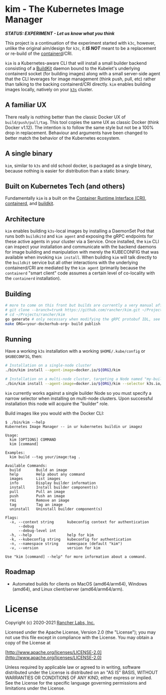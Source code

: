 kim - The Kubernetes Image Manager
==================================

***STATUS: EXPERIMENT - Let us know what you think***

This project is a continuation of the experiment started with `k3c`, however, unlike the original aim/design for `k3c`,
it ***IS NOT*** meant to be a replacement or re-build of the [containerd](https://containerd.io)/CRI.

`kim` is a Kubernetes-aware CLI that will install a small builder backend consisting of a [BuildKit](https://github.com/moby/buildkit)
daemon bound to the Kubelet's underlying containerd socket (for building images) along with a small server-side agent
that the CLI leverages for image management (think push, pull, etc) rather than talking to the backing containerd/CRI
directly. `kim` enables building images locally, natively on your [`k3s`](https://k3s.io) cluster.

## A familiar UX

There really is nothing better than the classic Docker UX of `build/push/pull/tag`.
This tool copies the same UX as classic Docker (think Docker v1.12). The intention
is to follow the same style but not be a 100% drop in replacement.  Behaviour and
arguments have been changed to better match the behavior of the Kubernetes ecosystem.

## A single binary

`kim`, similar to `k3s` and old school docker, is packaged as a single binary, because nothing is easier for
distribution than a static binary.

## Built on Kubernetes Tech (and others)

Fundamentally `kim` is a built on the [Container Runtime Interface (CRI)](https://github.com/kubernetes/cri-api),
[containerd](https://github.com/containerd/containerd), and [buildkit](https://github.com/moby/buildkit).

## Architecture

`kim` enables building `k3s`-local images by installing a DaemonSet Pod that runs both `buildkitd` and `kim agent`
and exposing the gRPC endpoints for these active agents in your cluster via a Service. Once installed, the `kim` CLI
can inspect your installation and communicate with the backend daemons for image building and manipulation with merely
the KUBECONFIG that was available when invoking `kim install`. When building `kim` will talk directly to the `buildkit`
service but all other interactions with the underlying containerd/CRI are mediated by the `kim agent` (primarily
because the `containerd` "smart client" code assumes a certain level of co-locality with the `containerd` installation).

## Building

```bash
# more to come on this front but builds are currently a very manual affair
# git clone --branch=trunk https://github.com/rancher/kim.git ~/Projects/rancher/kim
# cd ~/Projects/rancher/kim
go generate # only necessary when modifying the gRPC protobuf IDL, see Dockerfile for pre-reqs
make ORG=<your-dockerhub-org> build publish
```

## Running

Have a working `k3s` installation with a working `$HOME/.kube/config` or `$KUBECONFIG`, then:

```bash
# Installation on a single-node cluster
./bin/kim install --agent-image=docker.io/${ORG}/kim
```

```bash
# Installation on a multi-node cluster, targeting a Node named "my-builder-node"
./bin/kim install --agent-image=docker.io/${ORG}/kim --selector k3s.io/hostname=my-builder-node

```

`kim` currently works against a single builder Node so you must specify a narrow selector when
installing on multi-node clusters. Upon successful installation this node will acquire the "builder" role.

Build images like you would with the Docker CLI:

```
$ ./bin/kim --help
Kubernetes Image Manager -- in ur kubernetes buildin ur imagez

Usage:
  kim [OPTIONS] COMMAND
  kim [command]

Examples:
  kim build --tag your/image:tag .

Available Commands:
  build       Build an image
  help        Help about any command
  images      List images
  info        Display builder information
  install     Install builder component(s)
  pull        Pull an image
  push        Push an image
  rmi         Remove an image
  tag         Tag an image
  uninstall   Uninstall builder component(s)

Flags:
  -x, --context string      kubeconfig context for authentication
      --debug               
      --debug-level int     
  -h, --help                help for kim
  -k, --kubeconfig string   kubeconfig for authentication
  -n, --namespace string    namespace (default "kim")
  -v, --version             version for kim

Use "kim [command] --help" for more information about a command.
```

## Roadmap

- Automated builds for clients on MacOS (amd64/arm64), Windows (amd64), and Linux client/server (amd64/arm64/arm).

# License

Copyright (c) 2020-2021 [Rancher Labs, Inc.](http://rancher.com)

Licensed under the Apache License, Version 2.0 (the "License");
you may not use this file except in compliance with the License.
You may obtain a copy of the License at

[http://www.apache.org/licenses/LICENSE-2.0](http://www.apache.org/licenses/LICENSE-2.0)

Unless required by applicable law or agreed to in writing, software
distributed under the License is distributed on an "AS IS" BASIS,
WITHOUT WARRANTIES OR CONDITIONS OF ANY KIND, either express or implied.
See the License for the specific language governing permissions and
limitations under the License.

